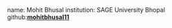 name: Mohit Bhusal
institution: SAGE University Bhopal
github:[**mohitbhusal11**](https://github.com/mohitbhusal11)